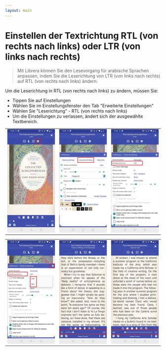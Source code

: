```yaml
---
layout: main
---
```


# Einstellen der Textrichtung RTL (von rechts nach links) oder LTR (von links nach rechts)


> Mit Librera können Sie den Lesevorgang für arabische Sprachen anpassen, indem Sie die Leserichtung von LTR (von links nach rechts) auf RTL (von rechts nach links) ändern.


Um die Leserichtung in RTL (von rechts nach links) zu ändern, müssen Sie:

* Tippen Sie auf Einstellungen
* Wählen Sie im Einstellungsfenster den Tab &quot;Erweiterte Einstellungen&quot;
* Wählen Sie &quot;Leserichtung&quot; - RTL (von rechts nach links)
* Um die Einstellungen zu verlassen, ändert sich der ausgewählte Textbereich.

||||
|-|-|-|
|![](1.jpg)|![](2.jpg)|![](3.jpg)|

||||
|-|-|-|
|![](4.jpg)|![](5.jpg)|![](6.jpg)|
